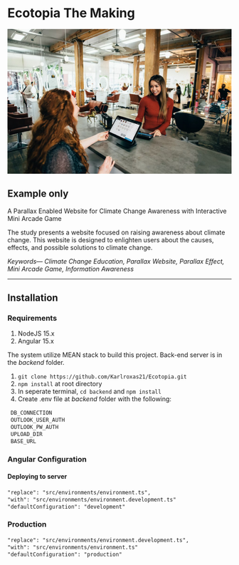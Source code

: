 # Ecotopia The Making

![Sample](/example-img.png)

## Example only
A Parallax Enabled Website for Climate Change Awareness with Interactive Mini Arcade Game

The study presents a website focused on raising awareness about climate change. This website is designed to enlighten users about the causes, effects, and possible solutions to climate change.

*Keywords— Climate Change Education, Parallax Website, Parallax Effect, Mini Arcade Game, Information Awareness*

---

## Installation
### Requirements
1. NodeJS 15.x
1. Angular 15.x

The system utilize MEAN stack to build this project. Back-end server is in the *backend* folder.

1. `git clone https://github.com/Karlroxas21/Ecotopia.git`
1. `npm install` at root directory
1. In seperate terminal, `cd backend` and `npm install`
1. Create .env file at *backend* folder with the following:
```
 DB_CONNECTION
 OUTLOOK_USER_AUTH
 OUTLOOK_PW_AUTH
 UPLOAD_DIR
 BASE_URL
 ```

### Angular Configuration
#### Deploying to server
``` 
"replace": "src/environments/environment.ts",
"with": "src/environments/environment.development.ts"
"defaultConfiguration": "development"
```
### Production
```
"replace": "src/environments/environment.development.ts",
"with": "src/environments/environment.ts"
"defaultConfiguration": "production"
```
